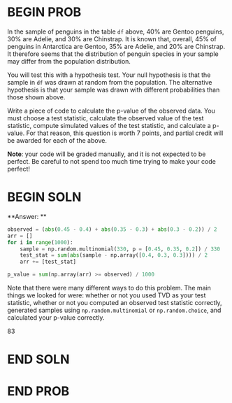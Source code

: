 # BEGIN PROB

In the sample of penguins in the table `df` above, 40% are Gentoo penguins, 30% are Adelie, and 30% are Chinstrap. It is known that, overall, 45% of penguins in Antarctica are Gentoo, 35% are Adelie, and 20% are Chinstrap. It therefore seems that the distribution of penguin species in your sample may differ from the population distribution.

You will test this with a hypothesis test. Your null hypothesis is that the sample in `df` was drawn at random from the population. The alternative hypothesis is that your sample was drawn with different probabilities than those shown above.

Write a piece of code to calculate the p-value of the observed data. You must choose a test statistic, calculate the observed value of the test statistic, compute simulated values of the test statistic, and calculate a p-value. For that reason, this question is worth 7 points, and partial credit will be awarded for each of the above.

**Note**: your code will be graded manually, and it is not expected to be perfect. Be careful to not spend too much time trying to make your code perfect!

# BEGIN SOLN
**Answer: **
```py
observed = (abs(0.45 - 0.4) + abs(0.35 - 0.3) + abs(0.3 - 0.2)) / 2
arr = []
for i in range(1000):
    sample = np.random.multinomial(330, p = [0.45, 0.35, 0.2]) / 330
    test_stat = sum(abs(sample - np.array([0.4, 0.3, 0.3]))) / 2
    arr += [test_stat]

p_value = sum(np.array(arr) >= observed) / 1000
```

Note that there were many different ways to do this problem. The main things we looked for were: whether or not you used TVD as your test statistic, whether or not you computed an observed test statistic correctly, generated samples using `np.random.multinomial` or `np.random.choice`, and calculated your p-value correctly.

<average>83</average>

# END SOLN

# END PROB